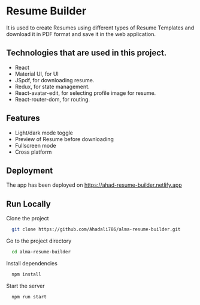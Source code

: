 
# Resume Builder

It is used to create Resumes using different types of Resume Templates and download it in PDF format and save it in the web application.

## Technologies that are used in this project.
  <ul>
    <li>React</li> 
    <li>Material UI, for UI</li>  
    <li>JSpdf, for downloading resume.</li> 
    <li>Redux, for state management.</li>  
    <li>React-avatar-edit, for selecting profile image for resume.</li>
    <li>React-router-dom, for routing.</li>
  </ul>


## Features

- Light/dark mode toggle
- Preview of Resume before downloading
- Fullscreen mode
- Cross platform

## Deployment

The app has been deployed on 
https://ahad-resume-builder.netlify.app


## Run Locally

Clone the project

```bash
  git clone https://github.com/Ahadali786/alma-resume-builder.git
```

Go to the project directory

```bash
  cd alma-resume-builder
```

Install dependencies

```bash
  npm install
```

Start the server

```bash
  npm run start
```

